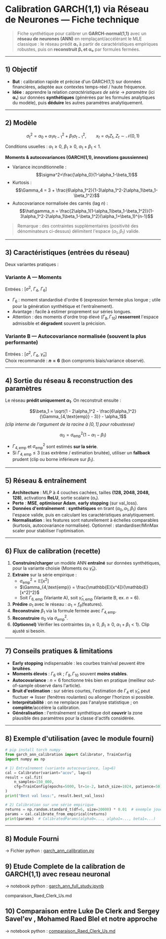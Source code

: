 # Calibration GARCH(1,1) via Réseau de Neurones — Fiche technique

> Fiche synthétique pour calibrer un **GARCH-normal(1,1)** avec un **réseau de neurones (ANN)** en remplaçant/accélérant le MLE classique : le réseau prédit **α₁** à partir de caractéristiques empiriques robustes, puis on **reconstruit β₁ et α₀** par formules fermées.

---

## 1) Objectif

- **But** : calibration rapide et précise d'un GARCH(1,1) sur données financières, adaptée aux contextes temps-réel / haute fréquence.
- **Idée** : apprendre la relation *caractéristiques de série* → *paramètre* (ici **α₁**) sur données **synthétiques** (générées par les formules analytiques du modèle), puis **déduire** les autres paramètres analytiquement.

---

## 2) Modèle

$$\sigma_t^2=\alpha_0+\alpha_1 x_{t-1}^2+\beta_1 \sigma_{t-1}^2,\qquad x_t=\sigma_t Z_t,\; Z_t\sim\mathcal N(0,1)$$

Conditions usuelles : $\alpha_1 \ge 0,\ \beta_1 \ge 0,\ \alpha_1+\beta_1 < 1$.

**Moments & autocovariances (GARCH(1,1), innovations gaussiennes)**  
- Variance inconditionnelle :
$$\sigma^2=\frac{\alpha_0}{1-\alpha_1-\beta_1}$$
- Kurtosis :
$$\Gamma_4 = 3 + \frac{6\alpha_1^2}{1-3\alpha_1^2-2\alpha_1\beta_1-\beta_1^2}$$
- Autocovariance normalisée des carrés (lag $n$) :
$$\hat\gamma_n = \frac{2\alpha_1(1-\alpha_1\beta_1-\beta_1^2)}{1-3\alpha_1^2-2\alpha_1\beta_1-\beta_1^2}(\alpha_1+\beta_1)^{n-1}$$

> Remarque : des contraintes supplémentaires (positivité des dénominateurs ci-dessus) délimitent l'espace $(\alpha_1,\beta_1)$ valide.

---

## 3) Caractéristiques (entrées du réseau)

Deux variantes pratiques :

### Variante A — **Moments**
Entrées : $[\sigma^2,\ \Gamma_4,\ \Gamma_6]$

- $\Gamma_6$ : moment standardisé d'ordre 6 (expression fermée plus longue ; utile pour la génération synthétique et l'entraînement).
- Avantage : facile à estimer proprement sur séries longues.
- Attention : des moments d'ordre trop élevé ($\Gamma_8,\Gamma_{10}$) **resserrent** l'espace admissible et **dégradent** souvent la précision.

### Variante B — **Autocovariance normalisée** (souvent la plus performante)
Entrées : $[\sigma^2,\ \Gamma_4,\ \hat\gamma_n]$  
Choix recommandé : **$n=6$** (bon compromis biais/variance observé).

---

## 4) Sortie du réseau & reconstruction des paramètres

Le réseau **prédit uniquement $\alpha_1$**. On reconstruit ensuite :

$$\beta_1 = \sqrt{1 - 2\alpha_1^2 - \frac{6\alpha_1^2}{\Gamma_{4,\text{emp}} - 3}} - \alpha_1$$
*(clip interne de l'argument de la racine à $[0,1]$ pour robustesse)*

$$\alpha_0 = \sigma^2_{\text{emp}}(1-\alpha_1-\beta_1)$$

- $\Gamma_{4,\text{emp}}$ et $\sigma^2_{\text{emp}}$ sont estimés **sur la série**.
- Si $\Gamma_{4,\text{emp}}\le 3$ (cas extrême / estimation bruitée), utiliser un **fallback** prudent (clip ou borne inférieure sur $\beta_1$).

---

## 5) Réseau & entraînement

- **Architecture** : MLP à 4 couches cachées, tailles **(128, 2048, 2048, 128)**, activations **ReLU**, sortie scalaire (α₁).
- **Perte** : **MSE**, **optimiseur Adam**, **early stopping** (sur val_loss).
- **Données d'entraînement** : **synthétiques** en tirant $(\alpha_0,\alpha_1,\beta_1)$ dans l'espace valide, puis en calculant les caractéristiques analytiquement.
- **Normalisation** : les features sont naturellement à échelles comparables (kurtosis, autocovariance normalisée). Optionnel : standardiser/MinMax scaler pour stabiliser l'optimisation.

---

## 6) Flux de calibration (recette)

1. **Construire/charger** un modèle ANN **entraîné** sur données synthétiques, pour la variante choisie (Moments ou $\hat\gamma_n$).
2. **Extraire** sur la série empirique :
   - $\sigma^2_{\text{emp}} = \mathbb{E}[x^2]$
   - $\Gamma_{4,\text{emp}} = \frac{\mathbb{E}[x^4]}{\mathbb{E}[x^2]^2}$
   - Soit $\Gamma_{6,\text{emp}}$ (Variante A), soit $\hat\gamma_{n,\text{emp}}$ (Variante B, ex. $n=6$).
3. **Prédire** $\alpha_1$ avec le réseau : $\alpha_1 = f_\theta(\text{features})$.
4. **Reconstruire** $\beta_1$ via la formule fermée avec $\Gamma_{4,\text{emp}}$.
5. **Reconstruire** $\alpha_0$ via $\sigma^2_{\text{emp}}$.
6. **(Optionnel)** Vérifier les contraintes ($\alpha_1\ge0,\ \beta_1\ge0,\ \alpha_1+\beta_1<1$). Clip ajusté si besoin.

---

## 7) Conseils pratiques & limitations

- **Early stopping** indispensable : les courbes train/val peuvent être **bruitées**.
- **Moments élevés** : $\Gamma_6$ ok ; $\Gamma_8,\Gamma_{10}$ souvent **moins stables**.
- **Autocovariance** : $n=6$ fonctionne très bien en pratique (meilleur out-of-sample observé dans l'article).
- **Bruit d'estimation** : sur séries courtes, l'estimation de $\Gamma_4$ et $\hat\gamma_n$ peut fluctuer ⇒ lisser (fenêtres roulantes) ou allonger l'horizon si possible.
- **Interprétabilité** : on ne remplace pas l'analyse statistique ; on **complète**/accélère la calibration.
- **Généralisation** : l'entraînement synthétique doit **couvrir** la zone plausible des paramètres pour la classe d'actifs considérée.

---

## 8) Exemple d'utilisation (avec le module fourni)

```python
# pip install torch numpy
from garch_ann_calibration import Calibrator, TrainConfig
import numpy as np

# 1) Entraînement (variante autocovariance, lag=6)
cal = Calibrator(variant="acov", lag=6)
result = cal.fit(
    n_samples=150_000,
    cfg=TrainConfig(epochs=5000, lr=1e-2, batch_size=1024, patience=50)
)
print("Best val loss:", result.best_val_loss)

# 2) Calibration sur une série empirique
returns = np.random.standard_t(df=6, size=20000) * 0.01  # exemple jouet
params = cal.calibrate_from_empirical(returns)
print(params)  # CalibratedParams(alpha0=..., alpha1=..., beta1=...)
```

---

## 8) Module Fourni

 → Fichier python : [garch_ann_calibration.py](./garch_ann_calibration.py)

## 9) Etude Complete de la calibration de GARCH(1,1) avec  reseau neuronal

 → notebook python : [garch_ann_full_study.ipynb](./garch_ann_full_study.ipynb)

comparaison_Raed_Clerk_Us.md

## 10) Comparaison entre Luke De Clerk and Sergey Savel'ev , Mohamed Raed Blel et notre approche

 → notebook python : [comparaison_Raed_Clerk_Us.md](./comparaison_Raed_Clerk_Us.md)



